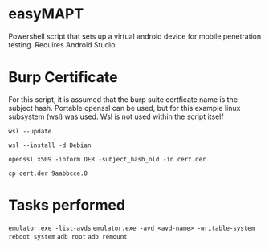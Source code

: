 # easyMAPT
Powershell script that sets up a virtual android device for mobile penetration testing. Requires Android Studio.

# Burp Certificate
For this script, it is assumed that the burp suite certficate name is the subject hash.
Portable openssl can be used, but for this example linux subsystem (wsl) was used. Wsl is not used within the script itself

```wsl --update```

```wsl --install -d Debian```

```openssl x509 -inform DER -subject_hash_old -in cert.der```

```cp cert.der 9aabbcce.0```


# Tasks performed
```emulator.exe -list-avds```
```emulator.exe -avd <avd-name> -writable-system```
```reboot system```
```adb root```
```adb remount```
